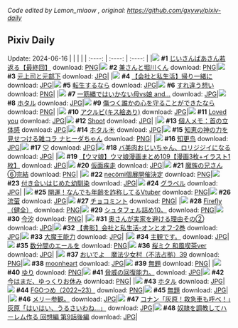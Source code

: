 *Code edited by Lemon_miaow , original: https://github.com/gxywy/pixiv-daily*
## Pixiv Daily 
Update: 2024-06-16
|      |      |      |
| :----: | :----: | :----: |
|![](https://pximg.lemonmiaow.xyz/c/240x480/img-master/img/2024/06/15/12/57/10/119650997_p0_master1200.jpg) **#1** [じいさんばあさん若返る【最終回】](https://www.pixiv.net/artworks/119650997) download: [PNG](https://pximg.lemonmiaow.xyz/img-original/img/2024/06/15/12/57/10/119650997_p0.png)|![](https://pximg.lemonmiaow.xyz/c/240x480/img-master/img/2024/06/14/00/00/22/119611529_p0_master1200.jpg) **#2** [兼さんと堀川くん](https://www.pixiv.net/artworks/119611529) download: [PNG](https://pximg.lemonmiaow.xyz/img-original/img/2024/06/14/00/00/22/119611529_p0.png)|![](https://pximg.lemonmiaow.xyz/c/240x480/img-master/img/2024/06/15/00/03/16/119640302_p0_master1200.jpg) **#3** [元上司と元部下](https://www.pixiv.net/artworks/119640302) download: [JPG](https://pximg.lemonmiaow.xyz/img-original/img/2024/06/15/00/03/16/119640302_p0.jpg)|
|![](https://pximg.lemonmiaow.xyz/c/240x480/img-master/img/2024/06/14/12/00/15/119622508_p0_master1200.jpg) **#4** [【会社と私生活】帰り一緒に](https://www.pixiv.net/artworks/119622508) download: [JPG](https://pximg.lemonmiaow.xyz/img-original/img/2024/06/14/12/00/15/119622508_p0.jpg)|![](https://pximg.lemonmiaow.xyz/c/240x480/img-master/img/2024/06/14/07/30/01/119618870_p0_master1200.jpg) **#5** [転生するなら](https://www.pixiv.net/artworks/119618870) download: [JPG](https://pximg.lemonmiaow.xyz/img-original/img/2024/06/14/07/30/01/119618870_p0.jpg)|![](https://pximg.lemonmiaow.xyz/c/240x480/img-master/img/2024/06/15/00/00/27/119639966_p0_master1200.jpg) **#6** [すれ違う想い](https://www.pixiv.net/artworks/119639966) download: [PNG](https://pximg.lemonmiaow.xyz/img-original/img/2024/06/15/00/00/27/119639966_p0.png)|
|![](https://pximg.lemonmiaow.xyz/c/240x480/img-master/img/2024/06/14/00/09/09/119612061_p0_master1200.jpg) **#7** [一筋縄ではいかない母vs娘 and...](https://www.pixiv.net/artworks/119612061) download: [JPG](https://pximg.lemonmiaow.xyz/img-original/img/2024/06/14/00/09/09/119612061_p0.jpg)|![](https://pximg.lemonmiaow.xyz/c/240x480/img-master/img/2024/06/14/00/05/13/119611922_p0_master1200.jpg) **#8** [ホタル](https://www.pixiv.net/artworks/119611922) download: [JPG](https://pximg.lemonmiaow.xyz/img-original/img/2024/06/14/00/05/13/119611922_p0.jpg)|![](https://pximg.lemonmiaow.xyz/c/240x480/img-master/img/2024/06/15/00/00/31/119639984_p0_master1200.jpg) **#9** [傷つく誰かの心を守ることができたなら](https://www.pixiv.net/artworks/119639984) download: [PNG](https://pximg.lemonmiaow.xyz/img-original/img/2024/06/15/00/00/31/119639984_p0.png)|
|![](https://pximg.lemonmiaow.xyz/c/240x480/img-master/img/2024/06/15/14/28/24/119655329_p0_master1200.jpg) **#10** [アクルビ(キス絵あり)](https://www.pixiv.net/artworks/119655329) download: [JPG](https://pximg.lemonmiaow.xyz/img-original/img/2024/06/15/14/28/24/119655329_p0.jpg)|![](https://pximg.lemonmiaow.xyz/c/240x480/img-master/img/2024/06/15/00/08/44/119640555_p0_master1200.jpg) **#11** [Loved you](https://www.pixiv.net/artworks/119640555) download: [JPG](https://pximg.lemonmiaow.xyz/img-original/img/2024/06/15/00/08/44/119640555_p0.jpg)|![](https://pximg.lemonmiaow.xyz/c/240x480/img-master/img/2024/06/14/00/00/17/119611510_p0_master1200.jpg) **#12** [Shoot](https://www.pixiv.net/artworks/119611510) download: [JPG](https://pximg.lemonmiaow.xyz/img-original/img/2024/06/14/00/00/17/119611510_p0.jpg)|
|![](https://pximg.lemonmiaow.xyz/c/240x480/img-master/img/2024/06/15/06/00/10/119646629_p0_master1200.jpg) **#13** [個人メモ：首の立体感](https://www.pixiv.net/artworks/119646629) download: [JPG](https://pximg.lemonmiaow.xyz/img-original/img/2024/06/15/06/00/10/119646629_p0.jpg)|![](https://pximg.lemonmiaow.xyz/c/240x480/img-master/img/2024/06/14/00/00/25/119611543_p0_master1200.jpg) **#14** [ホタル☀️](https://www.pixiv.net/artworks/119611543) download: [JPG](https://pximg.lemonmiaow.xyz/img-original/img/2024/06/14/00/00/25/119611543_p0.jpg)|![](https://pximg.lemonmiaow.xyz/c/240x480/img-master/img/2024/06/14/00/10/25/119612110_p0_master1200.jpg) **#15** [知恵の神の力を見せつける雑コラ ナヒーダちゃん](https://www.pixiv.net/artworks/119612110) download: [PNG](https://pximg.lemonmiaow.xyz/img-original/img/2024/06/14/00/10/25/119612110_p0.png)|
|![](https://pximg.lemonmiaow.xyz/c/240x480/img-master/img/2024/06/14/02/25/26/119615311_p0_master1200.jpg) **#16** [知更鸟](https://www.pixiv.net/artworks/119615311) download: [JPG](https://pximg.lemonmiaow.xyz/img-original/img/2024/06/14/02/25/26/119615311_p0.jpg)|![](https://pximg.lemonmiaow.xyz/c/240x480/img-master/img/2024/06/14/00/00/37/119611589_p0_master1200.jpg) **#17** [♡](https://www.pixiv.net/artworks/119611589) download: [JPG](https://pximg.lemonmiaow.xyz/img-original/img/2024/06/14/00/00/37/119611589_p0.jpg)|![](https://pximg.lemonmiaow.xyz/c/240x480/img-master/img/2024/06/15/00/04/33/119640408_p0_master1200.jpg) **#18** [バ美肉おじいちゃん、ロリジジイになる](https://www.pixiv.net/artworks/119640408) download: [JPG](https://pximg.lemonmiaow.xyz/img-original/img/2024/06/15/00/04/33/119640408_p0.jpg)|
|![](https://pximg.lemonmiaow.xyz/c/240x480/img-master/img/2024/06/14/00/39/44/119613046_p0_master1200.jpg) **#19** [【ウマ娘】ウマ娘漫画まとめ109【漫画3枚+イラスト1枚】](https://www.pixiv.net/artworks/119613046) download: [JPG](https://pximg.lemonmiaow.xyz/img-original/img/2024/06/14/00/39/44/119613046_p0.jpg)|![](https://pximg.lemonmiaow.xyz/c/240x480/img-master/img/2024/06/14/07/08/40/119618638_p0_master1200.jpg) **#20** [仮面疾走](https://www.pixiv.net/artworks/119618638) download: [JPG](https://pximg.lemonmiaow.xyz/img-original/img/2024/06/14/07/08/40/119618638_p0.jpg)|![](https://pximg.lemonmiaow.xyz/c/240x480/img-master/img/2024/06/14/21/35/37/119635061_p0_master1200.jpg) **#21** [魔族の兄さん⑥完結](https://www.pixiv.net/artworks/119635061) download: [PNG](https://pximg.lemonmiaow.xyz/img-original/img/2024/06/14/21/35/37/119635061_p0.png)|
|![](https://pximg.lemonmiaow.xyz/c/240x480/img-master/img/2024/06/15/00/00/29/119639975_p0_master1200.jpg) **#22** [necömi個展開催決定](https://www.pixiv.net/artworks/119639975) download: [PNG](https://pximg.lemonmiaow.xyz/img-original/img/2024/06/15/00/00/29/119639975_p0.png)|![](https://pximg.lemonmiaow.xyz/c/240x480/img-master/img/2024/06/15/00/03/13/119640294_p0_master1200.jpg) **#23** [付き合いはじめた幼馴染](https://www.pixiv.net/artworks/119640294) download: [JPG](https://pximg.lemonmiaow.xyz/img-original/img/2024/06/15/00/03/13/119640294_p0.jpg)|![](https://pximg.lemonmiaow.xyz/c/240x480/img-master/img/2024/06/15/17/31/01/119659249_p0_master1200.jpg) **#24** [グラベル](https://www.pixiv.net/artworks/119659249) download: [JPG](https://pximg.lemonmiaow.xyz/img-original/img/2024/06/15/17/31/01/119659249_p0.jpg)|
|![](https://pximg.lemonmiaow.xyz/c/240x480/img-master/img/2024/06/14/21/05/50/119634097_p0_master1200.jpg) **#25** [開運！なんでも年齢を詐称してるVtuber](https://www.pixiv.net/artworks/119634097) download: [PNG](https://pximg.lemonmiaow.xyz/img-original/img/2024/06/14/21/05/50/119634097_p0.png)|![](https://pximg.lemonmiaow.xyz/c/240x480/img-master/img/2024/06/15/00/02/24/119640233_p0_master1200.jpg) **#26** [流萤](https://www.pixiv.net/artworks/119640233) download: [JPG](https://pximg.lemonmiaow.xyz/img-original/img/2024/06/15/00/02/24/119640233_p0.jpg)|![](https://pximg.lemonmiaow.xyz/c/240x480/img-master/img/2024/06/14/20/30/06/119632903_p0_master1200.jpg) **#27** [チョコミント](https://www.pixiv.net/artworks/119632903) download: [PNG](https://pximg.lemonmiaow.xyz/img-original/img/2024/06/14/20/30/06/119632903_p0.png)|
|![](https://pximg.lemonmiaow.xyz/c/240x480/img-master/img/2024/06/14/23/15/46/119638451_p0_master1200.jpg) **#28** [Firefly（健全）](https://www.pixiv.net/artworks/119638451) download: [PNG](https://pximg.lemonmiaow.xyz/img-original/img/2024/06/14/23/15/46/119638451_p0.png)|![](https://pximg.lemonmiaow.xyz/c/240x480/img-master/img/2024/06/14/22/48/26/119637583_p0_master1200.jpg) **#29** [シュタフェル詰め10。](https://www.pixiv.net/artworks/119637583) download: [PNG](https://pximg.lemonmiaow.xyz/img-original/img/2024/06/14/22/48/26/119637583_p0.png)|![](https://pximg.lemonmiaow.xyz/c/240x480/img-master/img/2024/06/14/13/18/05/119623837_p0_master1200.jpg) **#30** [今汐](https://www.pixiv.net/artworks/119623837) download: [PNG](https://pximg.lemonmiaow.xyz/img-original/img/2024/06/14/13/18/05/119623837_p0.png)|
|![](https://pximg.lemonmiaow.xyz/c/240x480/img-master/img/2024/06/15/00/07/04/119640552_p0_master1200.jpg) **#31** [奥さんが実家を避ける理由その②](https://www.pixiv.net/artworks/119640552) download: [JPG](https://pximg.lemonmiaow.xyz/img-original/img/2024/06/15/00/07/04/119640552_p0.jpg)|![](https://pximg.lemonmiaow.xyz/c/240x480/img-master/img/2024/06/15/12/10/16/119652517_p0_master1200.jpg) **#32** [【書影】会社と私生活-オンとオフ-2巻](https://www.pixiv.net/artworks/119652517) download: [JPG](https://pximg.lemonmiaow.xyz/img-original/img/2024/06/15/12/10/16/119652517_p0.jpg)|![](https://pximg.lemonmiaow.xyz/c/240x480/img-master/img/2024/06/14/05/38/57/119617623_p0_master1200.jpg) **#33** [大魔王能力](https://www.pixiv.net/artworks/119617623) download: [JPG](https://pximg.lemonmiaow.xyz/img-original/img/2024/06/14/05/38/57/119617623_p0.jpg)|
|![](https://pximg.lemonmiaow.xyz/c/240x480/img-master/img/2024/06/15/22/43/59/119669061_p0_master1200.jpg) **#34** [主観です。](https://www.pixiv.net/artworks/119669061) download: [JPG](https://pximg.lemonmiaow.xyz/img-original/img/2024/06/15/22/43/59/119669061_p0.jpg)|![](https://pximg.lemonmiaow.xyz/c/240x480/img-master/img/2024/06/15/00/56/41/119642181_p0_master1200.jpg) **#35** [数分間のエールを](https://www.pixiv.net/artworks/119642181) download: [PNG](https://pximg.lemonmiaow.xyz/img-original/img/2024/06/15/00/56/41/119642181_p0.png)|![](https://pximg.lemonmiaow.xyz/c/240x480/img-master/img/2024/06/15/00/01/09/119640093_p0_master1200.jpg) **#36** [桜ミク 和風喫茶ver](https://www.pixiv.net/artworks/119640093) download: [JPG](https://pximg.lemonmiaow.xyz/img-original/img/2024/06/15/00/01/09/119640093_p0.jpg)|
|![](https://pximg.lemonmiaow.xyz/c/240x480/img-master/img/2024/06/15/13/37/08/119654272_p0_master1200.jpg) **#37** [おいでよ　魔法少女村（不法占拠）39](https://www.pixiv.net/artworks/119654272) download: [PNG](https://pximg.lemonmiaow.xyz/img-original/img/2024/06/15/13/37/08/119654272_p0.png)|![](https://pximg.lemonmiaow.xyz/c/240x480/img-master/img/2024/06/14/00/00/27/119611551_p0_master1200.jpg) **#38** [moonheart](https://www.pixiv.net/artworks/119611551) download: [JPG](https://pximg.lemonmiaow.xyz/img-original/img/2024/06/14/00/00/27/119611551_p0.jpg)|![](https://pximg.lemonmiaow.xyz/c/240x480/img-master/img/2024/06/15/18/25/13/119660806_p0_master1200.jpg) **#39** [無題](https://www.pixiv.net/artworks/119660806) download: [PNG](https://pximg.lemonmiaow.xyz/img-original/img/2024/06/15/18/25/13/119660806_p0.png)|
|![](https://pximg.lemonmiaow.xyz/c/240x480/img-master/img/2024/06/14/00/00/15/119611503_p0_master1200.jpg) **#40** [ゆり](https://www.pixiv.net/artworks/119611503) download: [PNG](https://pximg.lemonmiaow.xyz/img-original/img/2024/06/14/00/00/15/119611503_p0.png)|![](https://pximg.lemonmiaow.xyz/c/240x480/img-master/img/2024/06/14/13/33/55/119624071_p0_master1200.jpg) **#41** [脅威の回復能力。](https://www.pixiv.net/artworks/119624071) download: [JPG](https://pximg.lemonmiaow.xyz/img-original/img/2024/06/14/13/33/55/119624071_p0.jpg)|![](https://pximg.lemonmiaow.xyz/c/240x480/img-master/img/2024/06/15/19/37/10/119662749_p0_master1200.jpg) **#42** [今はまだ、ゆっくりお休み](https://www.pixiv.net/artworks/119662749) download: [PNG](https://pximg.lemonmiaow.xyz/img-original/img/2024/06/15/19/37/10/119662749_p0.png)|
|![](https://pximg.lemonmiaow.xyz/c/240x480/img-master/img/2024/06/15/01/00/03/119642269_p0_master1200.jpg) **#43** [ホタル](https://www.pixiv.net/artworks/119642269) download: [JPG](https://pximg.lemonmiaow.xyz/img-original/img/2024/06/15/01/00/03/119642269_p0.jpg)|![](https://pximg.lemonmiaow.xyz/c/240x480/img-master/img/2024/06/15/00/06/43/119640540_p0_master1200.jpg) **#44** [FGOつめ（2022~23）](https://www.pixiv.net/artworks/119640540) download: [PNG](https://pximg.lemonmiaow.xyz/img-original/img/2024/06/15/00/06/43/119640540_p0.png)|![](https://pximg.lemonmiaow.xyz/c/240x480/img-master/img/2024/06/14/21/17/08/119634427_p0_master1200.jpg) **#45** [無題](https://www.pixiv.net/artworks/119634427) download: [JPG](https://pximg.lemonmiaow.xyz/img-original/img/2024/06/14/21/17/08/119634427_p0.jpg)|
|![](https://pximg.lemonmiaow.xyz/c/240x480/img-master/img/2024/06/14/20/49/35/119633490_p0_master1200.jpg) **#46** [メリー参観。](https://www.pixiv.net/artworks/119633490) download: [JPG](https://pximg.lemonmiaow.xyz/img-original/img/2024/06/14/20/49/35/119633490_p0.jpg)|![](https://pximg.lemonmiaow.xyz/c/240x480/img-master/img/2024/06/14/12/29/49/119623072_p0_master1200.jpg) **#47** [コナン「灰原！救急車も呼べ！」灰原「はいはい、うるさいわね…」](https://www.pixiv.net/artworks/119623072) download: [JPG](https://pximg.lemonmiaow.xyz/img-original/img/2024/06/14/12/29/49/119623072_p0.jpg)|![](https://pximg.lemonmiaow.xyz/c/240x480/img-master/img/2024/06/14/00/02/07/119611744_p0_master1200.jpg) **#48** [奴隷を調教してハーレム作る 回想編 第9話後編](https://www.pixiv.net/artworks/119611744) download: [JPG](https://pximg.lemonmiaow.xyz/img-original/img/2024/06/14/00/02/07/119611744_p0.jpg)|
